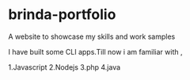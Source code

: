 # brinda-portfolio

A website to showcase my skills and work samples

I have built some CLI apps.Till now i am familiar with ,

1.Javascript
2.Nodejs
3.php
4.java
